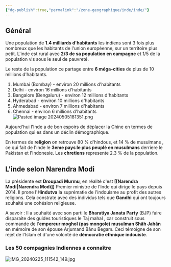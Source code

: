 ```yaml
---
{"dg-publish":true,"permalink":"/zone-geographique/inde/inde/"}
---
```


## Général

Une population de **1.4 milliards d'habitants** les indiens sont 3 fois plus nombreux que les habitants de l'union européenne, sur un territoire plus petit. L'inde est rural avec **2/3 de sa population en campagne** et 1/5 de la population vis sous le seul de pauvreté.

Le reste de la population ce partage entre **6 méga-cities** de plus de 10 millions d'habitants. 
1. Mumbai (Bombay) - environ 20 millions d'habitants
2. Delhi - environ 16 millions d'habitants
3. Bangalore (Bengaluru) - environ 12 millions d'habitants
4. Hyderabad - environ 10 millions d'habitants
5. Ahmedabad - environ 7 millions d'habitants
6. Chennai - environ 6 millions d'habitants
![Pasted image 20240505181351.png](/img/user/Pasted%20image%2020240505181351.png)

Aujourd'hui l'Inde a de bon espoirs de déplacer la Chine en termes de population qui es dans un déclin démographique.


En termes de **religion** on retrouve 80 % d'hindous, et 14 % de musulmans , ce qui fait de l'inde le **3eme pays le plus peuplé en musulmans** derriere le Pakistan et l'Indonesie. Les **chretiens** represente 2.3 %  de la population.


## L'inde selon Narendra Modi 


La présidente est **Droupadi Murmu**, en réalité c'est **[[Narendra Modī\|Narendra Modī]]** Premier ministre de l'Inde qui dirige le pays depuis 2014. Il prone l'**Hindutva** la suprématie de l'indouisme au profit des autres religions.
Cela constrate avec des individus tels que **Gandhi** qui ont toujours souhaité une cohésion religieuse.

A savoir : Il a souhaité avec son parti le **Bharatiya Janata Party** (BJP) faire disparaite des guides touristiques le Taj mahal , car construit sous commande de  l'**empereur moghol (pas mongole) musulman Shâh Jahân** en mémoire de son épouse Arjumand Bânu Begam. Ceci témoigne de son rejet de l'Islam et d'une volonté de **démocratie ethnique indouiste**.



### Les 50 compagnies Indiennes a connaître

![IMG_20240225_111542_149.jpg](/img/user/IMG_20240225_111542_149.jpg)